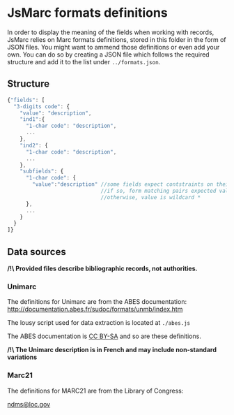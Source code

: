 # JsMarc formats definitions

In order to display the meaning of the fields when working with records, JsMarc
relies on Marc formats definitions, stored in this folder in the form of JSON
files. You might want to ammend those definitions or even add your own. You can do
so by creating a JSON file which follows the required structure and add it to the list
under `../formats.json`.

## Structure

```javascript
{"fields": [
  "3-digits code": {
    "value": "description",
    "ind1":{
      "1-char code": "description",
      ...
    },
    "ind2": {
      "1-char code": "description",
      ...    
    },
    "subfields": {
      "1-char code": {
        "value":"description" //some fields expect contstraints on their value.
                              //if so, form matching pairs expected value -> meaning
                              //otherwise, value is wildcard *
      },
      ...     
    }
  }
]}
```

## Data sources

**/!\ Provided files describe bibliographic records, not authorities.**

### Unimarc

The definitions for Unimarc are from the ABES documentation:
http://documentation.abes.fr/sudoc/formats/unmb/index.htm

The lousy script used for data extraction is located at `./abes.js`

The ABES documentation is [CC BY-SA](http://creativecommons.org/licenses/by-nc-sa/3.0/fr/)
and so are these definitions.

**/!\ The Unimarc description is in French and may include non-standard variations**

### Marc21

The definitions for MARC21 are from the Library of Congress:

ndms@loc.gov
